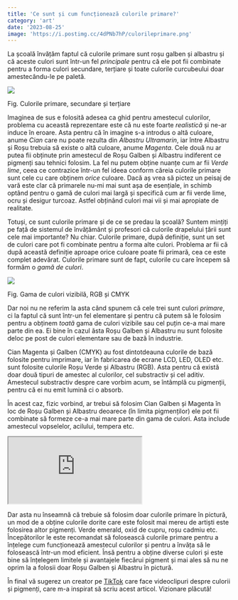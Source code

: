 ```yaml
---
title: 'Ce sunt și cum funcționează culorile primare?'
category: 'art'
date: '2023-08-25'
image: 'https://i.postimg.cc/4dPNb7hP/culorileprimare.png'
---
```

La școală învățăm faptul că culorile primare sunt roșu galben și albastru și că aceste culori sunt într-un fel *principale* pentru că ele pot fii combinate pentru a forma culori secundare, terțiare și toate culorile curcubeului doar amestecându-le pe paletă.

![](https://cdn-images-1.medium.com/max/800/1*yGbm6xDpPQjQnA8TpRnHaw.png)
<p class="cap">Fig. Culorile primare, secundare și terțiare</p>

Imaginea de sus e folosită adesea ca ghid pentru amestecul culorilor, problema cu această reprezentare este că nu este foarte *realistică* și ne-ar induce în eroare. Asta pentru că în imagine s-a introdus o altă culoare, anume *Cian* care nu poate rezulta din *Albastru Ultramarin*, iar între Albastru și Roșu trebuia să existe o altă culoare, anume *Magenta*. Cele două nu ar putea fii obținute prin amestecul de Roșu Galben și Albastru indiferent ce pigmenți sau tehnici folosim. La fel nu putem obține nuanțe cum ar fii *Verde lime*, ceea ce contrazice într-un fel ideea conform căreia culorile primare sunt cele cu care obținem *orice* culoare. Dacă aș vrea să pictez un peisaj de vară este clar că primarele nu-mi mai sunt așa de esențiale, in schimb optând pentru o gamă de culori mai largă și specifică cum ar fii verde lime, ocru și desigur turcoaz. Astfel obținând culori mai vii și mai apropiate de realitate.

Totuși, ce sunt culorile primare și de ce se predau la școală? Suntem mințiți pe față de sistemul de învățământ și profesori că culorile drapelului țării sunt cele mai importante? Nu chiar. Culorile primare, după definiție, sunt un set de culori care pot fi combinate pentru a forma alte culori. Problema ar fii că după această definiție aproape orice culoare poate fii primară, cea ce este complet adevărat. Culorile primare sunt de fapt, culorile cu care începem să formăm o *gamă de culori*.

![](https://beedevildesign.files.wordpress.com/2017/05/color_gamut.png)
<p class="cap">Fig. Gama de culori vizibilă, RGB și CMYK</p>

Dar noi nu ne referim la asta când spunem că cele trei sunt culori *primare*, ci la faptul că sunt într-un fel elementare și pentru că putem să le folosim pentru a obținem *toată* gama de culori vizibile sau cel puțin ce-a mai mare parte din ea. Ei bine în cazul ăsta Roșu Galben și Albastru nu sunt folosite deloc pe post de culori elementare sau de bază în industrie.

Cian Magenta și Galben (CMYK) au fost dintotdeauna culorile de bază folosite pentru imprimare, iar în fabricarea de ecrane LCD, LED, OLED etc. sunt folosite culorile Roșu Verde și Albastru (RGB). Asta pentru că există doar două tipuri de amestec al culorilor, cel substractiv și cel aditiv. Amestecul substractiv despre care vorbim acum, se întâmplă cu pigmenții, pentru că ei nu emit lumină ci o absorb.

În acest caz, fizic vorbind, ar trebui să folosim Cian Galben și Magenta în loc de Roșu Galben și Albastru deoarece (în limita pigmenților) ele pot fii combinate să formeze ce-a mai mare parte din gama de culori. Asta include amestecul vopselelor, acilului, tempera etc.

<iframe src="https://www.youtube.com/embed/vXBf_puKt_c"> </iframe>

Dar asta nu înseamnă că trebuie să folosim doar culorile primare în pictură, un mod de a obține culorile dorite care este folosit mai mereu de artiști este folosirea altor pigmenți. Verde emerald, oxid de cupru, roșu cadmiu etc. Începătorilor le este recomandat să folosească culorile primare pentru a înțelege cum funcționează amestecul culorilor și pentru a învăța să le folosească într-un mod eficient. Însă pentru a obține diverse culori și este bine să înțelegem limitele și avantajele fiecărui pigment și mai ales să nu ne oprim la a folosii doar Roșu Galben și Albastru în pictură.

În final vă sugerez un creator pe [TikTok](https://www.tiktok.com/@color.nerd) care face videoclipuri despre culorii și pigmenți, care m-a inspirat să scriu acest articol. Vizionare plăcută!